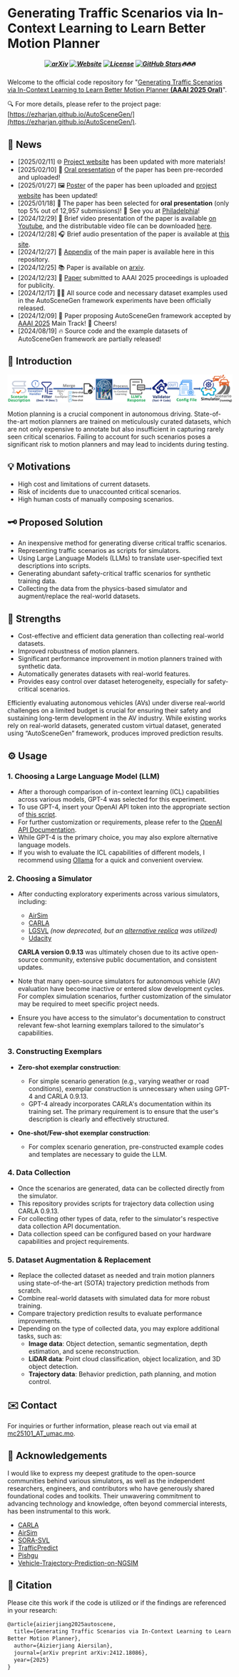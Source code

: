 # Generating Traffic Scenarios via In-Context Learning to Learn Better Motion Planner


<h5 align="center">

[![arXiv](https://img.shields.io/badge/AutoSceneGen-2412.18086-b31b1b.svg?logo=arXiv)](https://arxiv.org/abs/2412.18086)
[![Website](https://img.shields.io/badge/🎤%20Project-Website-blue)](https://ezharjan.github.io/AutoSceneGen)
[![License](https://img.shields.io/badge/⚖️%20Code%20License-MIT-yellow)](https://github.com/Ezharjan/AutoSceneGen/blob/master/LICENSE)
[![GitHub Stars](https://img.shields.io/github/stars/Ezharjan/AutoSceneGen.svg?style=social&label=Star&maxAge=60)](https://github.com/Ezharjan/AutoSceneGen)🔥🔥🔥
 <br>

</h5>

Welcome to the official code repository for "[Generating Traffic Scenarios via In-Context Learning to Learn Better Motion Planner **(AAAI 2025 Oral)**](https://arxiv.org/abs/2412.18086)".

🔍 For more details, please refer to the project page: [https://ezharjan.github.io/AutoSceneGen/](https://ezharjan.github.io/AutoSceneGen/).



## 📰 News

<!-- * [2025/03/08] 🚀 Paper is available on AAAI proceedings official website! -->
* [2025/02/11] 🌐 [Project website](https://ezharjan.github.io/AutoSceneGen/) has been updated with more materials!
* [2025/02/10] 🎤 [Oral presentation](https://youtu.be/MHp3Xg5QovM) of the paper has been pre-recorded and uploaded!
* [2025/01/27] 🖼️ [Poster](https://ezharjan.github.io/AutoSceneGen/AutoSceneGen_Poster.pdf) of the paper has been uploaded and [project website](https://ezharjan.github.io/AutoSceneGen/) has been updated!
* [2025/01/18] 🌟 The paper has been selected for **oral presentation** (only top 5% out of 12,957 submissions)! 🎉 See you at [Philadelphia](https://aaai.org/conference/aaai/aaai-25/)!
* [2024/12/29] 🎥 Brief video presentation of the paper is available [on Youtube](https://youtu.be/f420qMlwyTs), and the distributable video file can be downloaded [here](https://ezharjan.github.io/AutoSceneGen/AutoSceneGen_forDistribution.mp4).
* [2024/12/28] 🎧 Brief audio presentation of the paper is available at [this site](https://ezharjan.github.io/AutoSceneGen/audio.html).
* [2024/12/27] 📑 [Appendix](https://github.com/Ezharjan/AutoSceneGen/tree/master/Appendix.pdf) of the main paper is available here in this repository.
* [2024/12/25] 📚 Paper is available on [arxiv](https://arxiv.org/abs/2412.18086).
* [2024/12/23] 💼 [Paper](https://drive.google.com/file/d/1SPW6Vi58btXJCm2vEqb0iDb97ef4tXWN/view?usp=sharing) submitted to AAAI 2025 proceedings is uploaded for publicity.
* [2024/12/17] 👨‍💻 All source code and necessary dataset examples used in the AutoSceneGen framework experiments have been officially released.
* [2024/12/09] 🌟 Paper proposing AutoSceneGen framework accepted by [AAAI 2025](https://aaai.org/conference/aaai/aaai-25/) Main Track! 🎉 Cheers!
* [2024/08/19] 🔥 Source code and the example datasets of AutoSceneGen framework are partially released!


## 👀 Introduction

![AutoSceneGen](imgs/AutoSceneGen.png)


Motion planning is a crucial component in autonomous driving. State-of-the-art motion planners are trained on meticulously curated datasets, which are not only expensive to annotate but also insufficient in capturing rarely seen critical scenarios. Failing to account for such scenarios poses a significant risk to motion planners and may lead to incidents during testing.

## 💡 Motivations

- High cost and limitations of current datasets.
- Risk of incidents due to unaccounted critical scenarios.
- High human costs of manually composing scenarios.


## 🗝️ Proposed Solution

- An inexpensive method for generating diverse critical traffic scenarios.
- Representing traffic scenarios as scripts for simulators.
- Using Large Language Models (LLMs) to translate user-specified text descriptions into scripts.
- Generating abundant safety-critical traffic scenarios for synthetic training data.
- Collecting the data from the physics-based simulator and augment/replace the real-world datasets.


## 💪 Strengths

- Cost-effective and efficient data generation than collecting real-world datasets.
- Improved robustness of motion planners.
- Significant performance improvement in motion planners trained with synthetic data.
- Automatically generates datasets with real-world features.
- Provides easy control over dataset heterogeneity, especially for safety-critical scenarios.

Efficiently evaluating autonomous vehicles (AVs) under diverse real-world challenges on a limited budget is crucial for ensuring their safety and sustaining long-term development in the AV industry. While existing works rely on real-world datasets, generated custom virtual dataset, generated using “AutoSceneGen” framework, produces improved prediction results. 


## ⚙️ Usage

### 1. Choosing a Large Language Model (LLM)

- After a thorough comparison of in-context learning (ICL) capabilities across various models, GPT-4 was selected for this experiment.  
- To use GPT-4, insert your OpenAI API token into the appropriate section of [this script](./Codes/ICL/passwords.py).  
- For further customization or requirements, please refer to the [OpenAI API Documentation](https://platform.openai.com/docs/api-reference/introduction).  
- While GPT-4 is the primary choice, you may also explore alternative language models.  
- If you wish to evaluate the ICL capabilities of different models, I recommend using [Ollama](https://ollama.com/) for a quick and convenient overview.  

### 2. Choosing a Simulator

- After conducting exploratory experiments across various simulators, including:  
  - [AirSim](https://github.com/microsoft/AirSim)  
  - [CARLA](https://carla.org/)  
  - [LGSVL](https://hidetoshi-furukawa.github.io/post/lgsvl-simulator/) *(now deprecated, but an [alternative replica](https://github.com/YuqiHuai/SORA-SVL) was utilized)*  
  - [Udacity](https://github.com/udacity/self-driving-car)  

  **CARLA version 0.9.13** was ultimately chosen due to its active open-source community, extensive public documentation, and consistent updates.  

- Note that many open-source simulators for autonomous vehicle (AV) evaluation have become inactive or entered slow development cycles. For complex simulation scenarios, further customization of the simulator may be required to meet specific project needs.  
- Ensure you have access to the simulator's documentation to construct relevant few-shot learning exemplars tailored to the simulator's capabilities.  

### 3. Constructing Exemplars

- **Zero-shot exemplar construction**:  
   - For simple scenario generation (e.g., varying weather or road conditions), exemplar construction is unnecessary when using GPT-4 and CARLA 0.9.13.  
   - GPT-4 already incorporates CARLA's documentation within its training set. The primary requirement is to ensure that the user's description is clearly and effectively structured.  

- **One-shot/Few-shot exemplar construction**:  
   - For complex scenario generation, pre-constructed example codes and templates are necessary to guide the LLM.  

### 4. Data Collection

- Once the scenarios are generated, data can be collected directly from the simulator.  
- This repository provides scripts for trajectory data collection using CARLA 0.9.13.  
- For collecting other types of data, refer to the simulator's respective data collection API documentation.  
- Data collection speed can be configured based on your hardware capabilities and project requirements.  

### 5. Dataset Augmentation & Replacement

- Replace the collected dataset as needed and train motion planners using state-of-the-art (SOTA) trajectory prediction methods from scratch.  
- Combine real-world datasets with simulated data for more robust training.  
- Compare trajectory prediction results to evaluate performance improvements.  
- Depending on the type of collected data, you may explore additional tasks, such as:  
  - **Image data**: Object detection, semantic segmentation, depth estimation, and scene reconstruction.  
  - **LiDAR data**: Point cloud classification, object localization, and 3D object detection.  
  - **Trajectory data**: Behavior prediction, path planning, and motion control.  




## ✉️ Contact  

For inquiries or further information, please reach out via email at [mc25101_AT_umac.mo](mailto:mc25101_AT_umac.mo).




<!-- ## 📜 Result

![comparison1](imgs/comparison1.png)

![comparison2](imgs/comparison2.png)

-->


## 🌹 Acknowledgements  

I would like to express my deepest gratitude to the open-source communities behind various simulators, as well as the independent researchers, engineers, and contributors who have generously shared foundational codes and toolkits. Their unwavering commitment to advancing technology and knowledge, often beyond commercial interests, has been instrumental to this work.  

- [CARLA](https://carla.org/)  
- [AirSim](https://github.com/microsoft/AirSim)  
- [SORA-SVL](https://github.com/YuqiHuai/SORA-SVL)  
- [TrafficPredict](https://github.com/sibozhang/TrafficPredict)  
- [Pishgu](https://github.com/TeCSAR-UNCC/Pishgu)  
- [Vehicle-Trajectory-Prediction-on-NGSIM](https://github.com/dotah88/Vehicle-Trajectory-Prediction-on-NGSIM)



## 📝 Citation

Please cite this work if the code is utilized or if the findings are referenced in your research:

```
@article{aizierjiang2025autoscene,
  title={Generating Traffic Scenarios via In-Context Learning to Learn Better Motion Planner},
  author={Aizierjiang Aiersilan},
  journal={arXiv preprint arXiv:2412.18086},
  year={2025}
}
```

